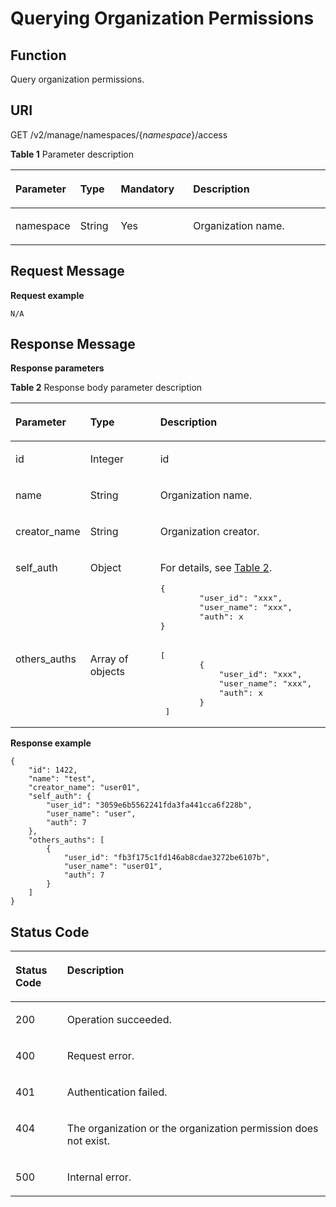 # Querying Organization Permissions<a name="EN-US_TOPIC_0215229636"></a>

## Function<a name="se03aae4436e64394a95dc13b6f233898"></a>

Query organization permissions.

## URI<a name="s476df674307e4b04b9545f9575dde042"></a>

GET /v2/manage/namespaces/\{_namespace_\}/access

**Table  1**  Parameter description

<a name="table73271639103420"></a>
<table><thead align="left"><tr id="row53291539153419"><th class="cellrowborder" valign="top" width="17%" id="mcps1.2.5.1.1"><p id="p6331539113416"><a name="p6331539113416"></a><a name="p6331539113416"></a>Parameter</p>
</th>
<th class="cellrowborder" valign="top" width="13%" id="mcps1.2.5.1.2"><p id="p14332539113414"><a name="p14332539113414"></a><a name="p14332539113414"></a>Type</p>
</th>
<th class="cellrowborder" valign="top" width="23.35%" id="mcps1.2.5.1.3"><p id="p153331239183410"><a name="p153331239183410"></a><a name="p153331239183410"></a>Mandatory</p>
</th>
<th class="cellrowborder" valign="top" width="46.650000000000006%" id="mcps1.2.5.1.4"><p id="p43347399345"><a name="p43347399345"></a><a name="p43347399345"></a>Description</p>
</th>
</tr>
</thead>
<tbody><tr id="row7335939103416"><td class="cellrowborder" valign="top" width="17%" headers="mcps1.2.5.1.1 "><p id="p6843228526"><a name="p6843228526"></a><a name="p6843228526"></a>namespace</p>
</td>
<td class="cellrowborder" valign="top" width="13%" headers="mcps1.2.5.1.2 "><p id="p284310281826"><a name="p284310281826"></a><a name="p284310281826"></a>String</p>
</td>
<td class="cellrowborder" valign="top" width="23.35%" headers="mcps1.2.5.1.3 "><p id="p1884432818210"><a name="p1884432818210"></a><a name="p1884432818210"></a>Yes</p>
</td>
<td class="cellrowborder" valign="top" width="46.650000000000006%" headers="mcps1.2.5.1.4 "><p id="p776511203467"><a name="p776511203467"></a><a name="p776511203467"></a>Organization name.</p>
</td>
</tr>
</tbody>
</table>

## Request Message<a name="s8246d3afdd6f44dc817ce0c3f2ac7d53"></a>

**Request example**

```
N/A
```

## Response Message<a name="sab9be5ce850743859bb238e072f8d1f2"></a>

**Response parameters**

**Table  2**  Response body parameter description

<a name="t4b8ef5821d984e5bb98d60fbcaae2f10"></a>
<table><thead align="left"><tr id="rb0bcfb9829c841cc8324bb05c4bf5f12"><th class="cellrowborder" valign="top" width="21%" id="mcps1.2.4.1.1"><p id="a76c4d4c3eb1543ce8c40c0448b44ccea"><a name="a76c4d4c3eb1543ce8c40c0448b44ccea"></a><a name="a76c4d4c3eb1543ce8c40c0448b44ccea"></a>Parameter</p>
</th>
<th class="cellrowborder" valign="top" width="24.29%" id="mcps1.2.4.1.2"><p id="a29df7d0e56754d91959c13c7abe6af3f"><a name="a29df7d0e56754d91959c13c7abe6af3f"></a><a name="a29df7d0e56754d91959c13c7abe6af3f"></a>Type</p>
</th>
<th class="cellrowborder" valign="top" width="54.71%" id="mcps1.2.4.1.3"><p id="a0101343364754edd8fc84cf355ffef77"><a name="a0101343364754edd8fc84cf355ffef77"></a><a name="a0101343364754edd8fc84cf355ffef77"></a>Description</p>
</th>
</tr>
</thead>
<tbody><tr id="rd2e8de514d8441b98053e2d715a61142"><td class="cellrowborder" valign="top" width="21%" headers="mcps1.2.4.1.1 "><p id="p1012113524165"><a name="p1012113524165"></a><a name="p1012113524165"></a>id</p>
</td>
<td class="cellrowborder" valign="top" width="24.29%" headers="mcps1.2.4.1.2 "><p id="p1512025251619"><a name="p1512025251619"></a><a name="p1512025251619"></a>Integer</p>
</td>
<td class="cellrowborder" valign="top" width="54.71%" headers="mcps1.2.4.1.3 "><p id="p4119752181610"><a name="p4119752181610"></a><a name="p4119752181610"></a>id</p>
</td>
</tr>
<tr id="row674422085119"><td class="cellrowborder" valign="top" width="21%" headers="mcps1.2.4.1.1 "><p id="p3118652111610"><a name="p3118652111610"></a><a name="p3118652111610"></a>name</p>
</td>
<td class="cellrowborder" valign="top" width="24.29%" headers="mcps1.2.4.1.2 "><p id="p4323171581519"><a name="p4323171581519"></a><a name="p4323171581519"></a>String</p>
</td>
<td class="cellrowborder" valign="top" width="54.71%" headers="mcps1.2.4.1.3 "><p id="p9116752151615"><a name="p9116752151615"></a><a name="p9116752151615"></a>Organization name.</p>
</td>
</tr>
<tr id="row195241733121314"><td class="cellrowborder" valign="top" width="21%" headers="mcps1.2.4.1.1 "><p id="p2524153314134"><a name="p2524153314134"></a><a name="p2524153314134"></a>creator_name</p>
</td>
<td class="cellrowborder" valign="top" width="24.29%" headers="mcps1.2.4.1.2 "><p id="p13326515191512"><a name="p13326515191512"></a><a name="p13326515191512"></a>String</p>
</td>
<td class="cellrowborder" valign="top" width="54.71%" headers="mcps1.2.4.1.3 "><p id="p16524133181312"><a name="p16524133181312"></a><a name="p16524133181312"></a>Organization creator.</p>
</td>
</tr>
<tr id="row19282975146"><td class="cellrowborder" valign="top" width="21%" headers="mcps1.2.4.1.1 "><p id="p128214721413"><a name="p128214721413"></a><a name="p128214721413"></a>self_auth</p>
</td>
<td class="cellrowborder" valign="top" width="24.29%" headers="mcps1.2.4.1.2 "><p id="p1628218791415"><a name="p1628218791415"></a><a name="p1628218791415"></a>Object</p>
</td>
<td class="cellrowborder" valign="top" width="54.71%" headers="mcps1.2.4.1.3 "><p id="p16502201811340"><a name="p16502201811340"></a><a name="p16502201811340"></a>For details, see <a href="creating-organization-permissions.md#table6912142367">Table 2</a>.</p>
<pre class="screen" id="screen117045433146"><a name="screen117045433146"></a><a name="screen117045433146"></a>{
        "user_id": "xxx",
        "user_name": "xxx",
        "auth": x
}</pre>
</td>
</tr>
<tr id="row118081529141415"><td class="cellrowborder" valign="top" width="21%" headers="mcps1.2.4.1.1 "><p id="p6808102917143"><a name="p6808102917143"></a><a name="p6808102917143"></a>others_auths</p>
</td>
<td class="cellrowborder" valign="top" width="24.29%" headers="mcps1.2.4.1.2 "><p id="p4809172913147"><a name="p4809172913147"></a><a name="p4809172913147"></a>Array of objects</p>
</td>
<td class="cellrowborder" valign="top" width="54.71%" headers="mcps1.2.4.1.3 "><pre class="screen" id="screen1452313021517"><a name="screen1452313021517"></a><a name="screen1452313021517"></a>[
        {
            "user_id": "xxx",
            "user_name": "xxx",
            "auth": x
        }
 ]</pre>
</td>
</tr>
</tbody>
</table>

**Response example**

```
{
    "id": 1422,
    "name": "test",
    "creator_name": "user01",
    "self_auth": {
        "user_id": "3059e6b5562241fda3fa441cca6f228b",
        "user_name": "user",
        "auth": 7
    },
    "others_auths": [
        {
            "user_id": "fb3f175c1fd146ab8cdae3272be6107b",
            "user_name": "user01",
            "auth": 7
        }
    ]
}
```

## Status Code<a name="s336c1dbc7af446a1b3cc077ea3f82fc9"></a>

<a name="t33d02fa79e8443868a71c99f411610a5"></a>
<table><thead align="left"><tr id="r9eb80d64e8f34d0db940daa95fc929dd"><th class="cellrowborder" valign="top" width="16.439999999999998%" id="mcps1.1.3.1.1"><p id="a7e51ed73a71e4dc29d0dd4aae3016632"><a name="a7e51ed73a71e4dc29d0dd4aae3016632"></a><a name="a7e51ed73a71e4dc29d0dd4aae3016632"></a>Status Code</p>
</th>
<th class="cellrowborder" valign="top" width="83.56%" id="mcps1.1.3.1.2"><p id="aa802d02e21c944f1863435a0d11c7ec1"><a name="aa802d02e21c944f1863435a0d11c7ec1"></a><a name="aa802d02e21c944f1863435a0d11c7ec1"></a>Description</p>
</th>
</tr>
</thead>
<tbody><tr id="r1cc0192c651444db882dde750b14be23"><td class="cellrowborder" valign="top" width="16.439999999999998%" headers="mcps1.1.3.1.1 "><p id="a6a3639a3cb154e17b95c5076c8036471"><a name="a6a3639a3cb154e17b95c5076c8036471"></a><a name="a6a3639a3cb154e17b95c5076c8036471"></a>200</p>
</td>
<td class="cellrowborder" valign="top" width="83.56%" headers="mcps1.1.3.1.2 "><p id="ad54ae639e7f94380a87bfc10cc91a4f0"><a name="ad54ae639e7f94380a87bfc10cc91a4f0"></a><a name="ad54ae639e7f94380a87bfc10cc91a4f0"></a>Operation succeeded.</p>
</td>
</tr>
<tr id="r0bd68000afe546dd9c7a8d3a05991a04"><td class="cellrowborder" valign="top" width="16.439999999999998%" headers="mcps1.1.3.1.1 "><p id="ad46ccdc6b7e04df3b6b5679f7606f434"><a name="ad46ccdc6b7e04df3b6b5679f7606f434"></a><a name="ad46ccdc6b7e04df3b6b5679f7606f434"></a>400</p>
</td>
<td class="cellrowborder" valign="top" width="83.56%" headers="mcps1.1.3.1.2 "><p id="a1f2e8d58145d461781428d28f07a5351"><a name="a1f2e8d58145d461781428d28f07a5351"></a><a name="a1f2e8d58145d461781428d28f07a5351"></a>Request error.</p>
</td>
</tr>
<tr id="row059261364320"><td class="cellrowborder" valign="top" width="16.439999999999998%" headers="mcps1.1.3.1.1 "><p id="p059261310438"><a name="p059261310438"></a><a name="p059261310438"></a>401</p>
</td>
<td class="cellrowborder" valign="top" width="83.56%" headers="mcps1.1.3.1.2 "><p id="p759261314433"><a name="p759261314433"></a><a name="p759261314433"></a>Authentication failed.</p>
</td>
</tr>
<tr id="row9547111612437"><td class="cellrowborder" valign="top" width="16.439999999999998%" headers="mcps1.1.3.1.1 "><p id="p19547131615432"><a name="p19547131615432"></a><a name="p19547131615432"></a>404</p>
</td>
<td class="cellrowborder" valign="top" width="83.56%" headers="mcps1.1.3.1.2 "><p id="p16547416114315"><a name="p16547416114315"></a><a name="p16547416114315"></a>The organization or the organization permission does not exist.</p>
</td>
</tr>
<tr id="r19bdef782c164c93917f897241e521f8"><td class="cellrowborder" valign="top" width="16.439999999999998%" headers="mcps1.1.3.1.1 "><p id="a7da68e311c0f4267bacf3cbdb71d1ead"><a name="a7da68e311c0f4267bacf3cbdb71d1ead"></a><a name="a7da68e311c0f4267bacf3cbdb71d1ead"></a>500</p>
</td>
<td class="cellrowborder" valign="top" width="83.56%" headers="mcps1.1.3.1.2 "><p id="aa6fd12cedd8841e29eeeca27c1bdea1a"><a name="aa6fd12cedd8841e29eeeca27c1bdea1a"></a><a name="aa6fd12cedd8841e29eeeca27c1bdea1a"></a>Internal error.</p>
</td>
</tr>
</tbody>
</table>

